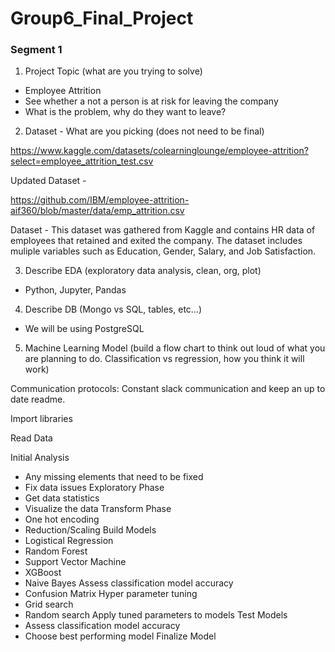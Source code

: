 # Group6_Final_Project

### Segment 1
1) Project Topic (what are you trying to solve)
- Employee Attrition 
- See whether a not a person is at risk for leaving the company 
- What is the problem, why do they want to leave? 


2) Dataset - What are you picking (does not need to be final)

https://www.kaggle.com/datasets/colearninglounge/employee-attrition?select=employee_attrition_test.csv

Updated Dataset -

https://github.com/IBM/employee-attrition-aif360/blob/master/data/emp_attrition.csv

Dataset - This dataset was gathered from Kaggle and contains HR data of employees that retained and exited the company. The dataset includes muliple variables such as Education, Gender, Salary, and Job Satisfaction.


3) Describe EDA (exploratory data analysis, clean, org, plot)

 - Python, Jupyter, Pandas

4) Describe DB (Mongo vs SQL, tables, etc...)

- We will be using PostgreSQL

5) Machine Learning Model (build a flow chart to think out loud of what you are planning to do. Classification vs regression, how you think it will work)

Communication protocols: Constant slack communication and keep an up to date readme. 

Import libraries

Read Data

Initial Analysis

- Any missing elements that need to be fixed
- Fix data issues
Exploratory Phase
- Get data statistics
- Visualize the data
Transform Phase
- One hot encoding
- Reduction/Scaling
Build Models
- Logistical Regression
- Random Forest
- Support Vector Machine
- XGBoost
- Naive Bayes
Assess classification model accuracy
- Confusion Matrix
Hyper parameter tuning
- Grid search
- Random search
Apply tuned parameters to models
Test Models
- Assess classification model accuracy
- Choose best performing model
Finalize Model
